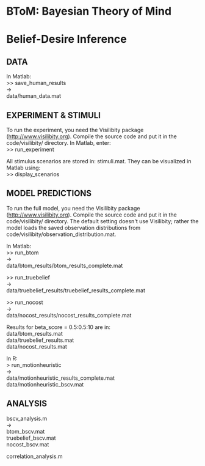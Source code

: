 # BToM: Bayesian Theory of Mind

# Belief-Desire Inference

## DATA

In Matlab:  
&gt;&gt; save_human_results  
->  
data/human_data.mat


## EXPERIMENT & STIMULI

To run the experiment, you need the Visilibity package (http://www.visilibity.org). Compile the source code and put it in the code/visilibity/ directory. In Matlab, enter:  
&gt;&gt; run_experiment

All stimulus scenarios are stored in: stimuli.mat. They can be visualized in Matlab using:  
&gt;&gt; display_scenarios


## MODEL PREDICTIONS

To run the full model, you need the Visilibity package (http://www.visilibity.org). Compile the source code and put it in the code/visilibity/ directory. The default setting doesn't use Visilibity; rather the model loads the saved observation distributions from code/visilibity/observation_distribution.mat.

In Matlab:  
&gt;&gt; run_btom  
->  
data/btom_results/btom_results_complete.mat

&gt;&gt; run_truebelief  
->  
data/truebelief_results/truebelief_results_complete.mat

&gt;&gt; run_nocost  
->  
data/nocost_results/nocost_results_complete.mat

Results for beta_score = 0.5:0.5:10 are in:  
data/btom_results.mat  
data/truebelief_results.mat  
data/nocost_results.mat

In R:  
&gt; run_motionheuristic  
->  
data/motionheuristic_results_complete.mat  
data/motionheuristic_bscv.mat


## ANALYSIS

bscv_analysis.m  
->  
btom_bscv.mat  
truebelief_bscv.mat  
nocost_bscv.mat  

correlation_analysis.m



